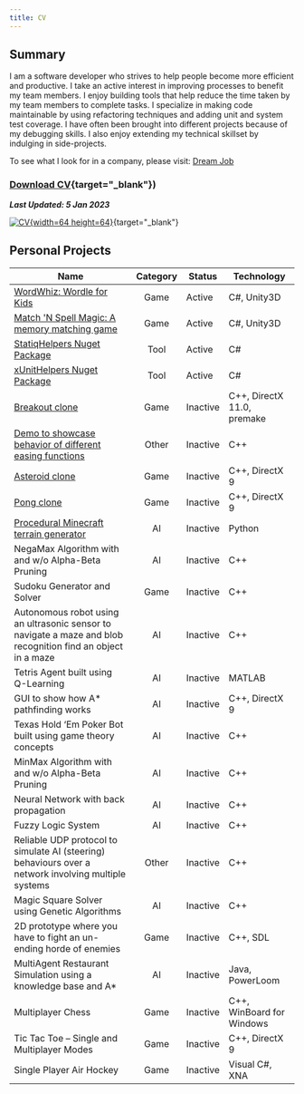 ```yaml
---
title: CV
---
```


## Summary

I am a software developer who strives to help people become more efficient and productive. I take an active interest in improving processes to benefit my team members. I enjoy building tools that help reduce the time taken by my team members to complete tasks. I specialize in making code maintainable by using refactoring techniques and adding unit and system test coverage. I have often been brought into different projects because of my debugging skills. I also enjoy extending my technical skillset by indulging in side-projects.

To see what I look for in a company, please visit: [Dream Job](/blog/dream-job/)

### [Download CV](assets/downloads/CV_Ankur_Sheel.pdf){target="\_blank"})

**_Last Updated: 5 Jan 2023_**

[![CV](/assets/images/pdficon_large.png){width=64 height=64}](assets/downloads/CV_Ankur_Sheel.pdf){target="\_blank"}

## Personal Projects

| Name                                                                                                         | Category | Status   | Technology                 |
|--------------------------------------------------------------------------------------------------------------|:--------:|----------|----------------------------|
| [WordWhiz: Wordle for Kids](./personal-projects/word-whiz)                                                   |   Game   | Active   | C#, Unity3D                |
| [Match 'N Spell Magic: A memory matching game](./personal-projects/match-spell-magic)                        |   Game   | Active   | C#, Unity3D                |
| [StatiqHelpers Nuget Package](./personal-projects/statiqhelpers)                                             |   Tool   | Active   | C#                         |
| [xUnitHelpers Nuget Package](./personal-projects/xunithelpers)                                               |   Tool   | Active   | C#                         |
| [Breakout clone](/blog/breakout-clone-v1-0)                                                                  |   Game   | Inactive | C++, DirectX 11.0, premake |
| [Demo to showcase behavior of different easing functions](./personal-projects/easing-function-demo)          |  Other   | Inactive | C++                        |
| [Asteroid clone](/blog/postmortem-asteroids)                                                                 |   Game   | Inactive | C++, DirectX 9             |
| [Pong clone](/blog/postmortem-mpong)                                                                         |   Game   | Inactive | C++, DirectX 9             |
| [Procedural Minecraft terrain generator](./personal-projects/procedural-minecraft-terrain-generator)         |    AI    | Inactive | Python                     |
| NegaMax Algorithm with and w/o Alpha-Beta Pruning                                                            |    AI    | Inactive | C++                        |
| Sudoku Generator and Solver                                                                                  |   Game   | Inactive | C++                        |
| Autonomous robot using an ultrasonic sensor to navigate a maze and blob recognition find an object in a maze |    AI    | Inactive | C++                        |
| Tetris Agent built using Q-Learning                                                                          |    AI    | Inactive | MATLAB                     |
| GUI to show how A* pathfinding works                                                                         |    AI    | Inactive | C++, DirectX 9             |
| Texas Hold ‘Em Poker Bot built using game theory concepts                                                    |    AI    | Inactive | C++                        |
| MinMax Algorithm with and w/o Alpha-Beta Pruning                                                             |    AI    | Inactive | C++                        |
| Neural Network with back propagation                                                                         |    AI    | Inactive | C++                        |
| Fuzzy Logic System                                                                                           |    AI    | Inactive | C++                        |
| Reliable UDP protocol to simulate AI (steering) behaviours over a network involving multiple systems         |  Other   | Inactive | C++                        |
| Magic Square Solver using Genetic Algorithms                                                                 |    AI    | Inactive | C++                        |
| 2D prototype where you have to fight an un-ending horde of enemies                                           |   Game   | Inactive | C++, SDL                   |
| MultiAgent Restaurant Simulation using a knowledge base and  A*                                              |    AI    | Inactive | Java, PowerLoom            |
| Multiplayer Chess                                                                                            |   Game   | Inactive | C++, WinBoard for Windows  |
| Tic Tac Toe – Single and Multiplayer Modes                                                                   |   Game   | Inactive | C++, DirectX 9             |
| Single Player Air Hockey                                                                                     |   Game   | Inactive | Visual C#, XNA             |
